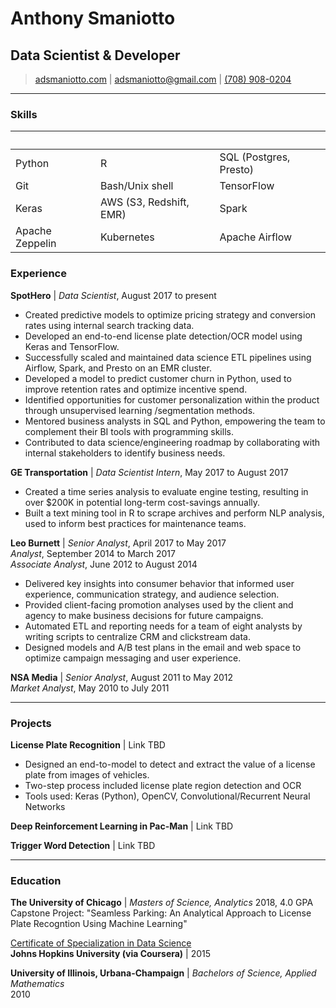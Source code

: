 # Anthony Smaniotto
## Data Scientist & Developer

> [adsmaniotto.com](http://adsmaniotto.com) |
[adsmaniotto@gmail.com](mailto:adsmaniotto@gmail.com) |
[(708) 908-0204](tel:7089080204)

------

### Skills


&nbsp;  |  &nbsp;  |  &nbsp;
----|------|-----
Python  |  R  |  SQL (Postgres, Presto) 
Git|Bash/Unix shell|TensorFlow
Keras|AWS (S3, Redshift, EMR)|Spark
Apache Zeppelin|Kubernetes|Apache Airflow


### Experience

__SpotHero__ | *Data Scientist*, August 2017 to present
- Created predictive models to optimize pricing strategy and conversion rates using internal search tracking data.
- Developed an end-to-end license plate detection/OCR model using Keras and TensorFlow.
- Successfully scaled and maintained data science ETL pipelines using Airflow, Spark, and Presto on an EMR cluster.
- Developed a model to predict customer churn in Python, used to improve retention rates and optimize incentive spend.
- Identified opportunities for customer personalization within the product through unsupervised learning /segmentation methods.
- Mentored business analysts in SQL and Python, empowering the team to complement their BI tools with programming skills.
- Contributed to data science/engineering roadmap by collaborating with internal stakeholders to identify business needs.

__GE Transportation__ | *Data Scientist Intern*, May 2017 to August 2017
- Created a time series analysis to evaluate engine testing, resulting in over $200K in potential long-term cost-savings annually.
- Built a text mining tool in R to scrape archives and perform NLP analysis, used to inform best practices for maintenance teams.

__Leo Burnett__ | *Senior Analyst*, April 2017 to May 2017<br/>
*Analyst*, September 2014 to March 2017<br/>
*Associate Analyst*, June 2012 to August 2014
- Delivered key insights into consumer behavior that informed user experience, communication strategy, and audience selection.
- Provided client-facing promotion analyses used by the client and agency to make business decisions for future campaigns.
- Automated ETL and reporting needs for a team of eight analysts by writing scripts to centralize CRM and clickstream data.
- Designed models and A/B test plans in the email and web space to optimize campaign messaging and user experience.

__NSA Media__ | *Senior Analyst*, August 2011 to May 2012<br/>
*Market Analyst*, May 2010 to July 2011

------

### Projects

**License Plate Recognition** | Link TBD
- Designed an end-to-model to detect and extract the value of a license plate from images of vehicles.
- Two-step process included license plate region detection and OCR
- Tools used: Keras (Python), OpenCV, Convolutional/Recurrent Neural Networks

**Deep Reinforcement Learning in Pac-Man** |
Link TBD

**Trigger Word Detection** |
Link TBD

------

### Education

__The University of Chicago__ | *Masters of Science, Analytics*
2018, 4.0 GPA
Capstone Project: "Seamless Parking: An Analytical Approach to License Plate Recogntion Using Machine Learning"

[Certificate of Specialization in Data Science](https://www.coursera.org/account/accomplishments/specialization/ELUTABU84P3Y)<br/>
__Johns Hopkins University (via Coursera)__ | 2015

__University of Illinois, Urbana-Champaign__ | *Bachelors of Science, Applied Mathematics*<br/>
2010
